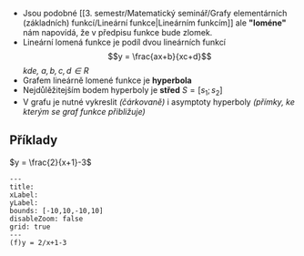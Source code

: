 - Jsou podobné [[3. semestr/Matematický seminář/Grafy elementárních (základních) funkcí/Lineární funkce|Lineárním funkcím]] ale **"loméne"** nám napovídá, že v předpisu funkce bude zlomek.
- Lineární lomená funkce je podíl dvou lineárních funkcí
$$y = \frac{ax+b}{xc+d}$$
*kde, $a,b,c,d \in R$*
- Grafem lineárně lomené funkce je **hyperbola**
- Nejdůlěžitejším bodem hyperboly je **střed** $S = [s_1;s_2]$
- V grafu je nutné vykreslit *(čárkovaně)* i asymptoty hyperboly *(přímky, ke kterým se graf funkce přibližuje)*
## Příklady
$y = \frac{2}{x+1}-3$

```functionplot
---
title: 
xLabel: 
yLabel: 
bounds: [-10,10,-10,10]
disableZoom: false
grid: true
---
(f)y = 2/x+1-3
```

